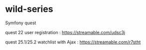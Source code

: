 # wild-series
Symfony quest

quest 22 user registration : https://streamable.com/udsc3j

quest 25.1/25.2 watchlist with Ajax : https://streamable.com/r7stht
